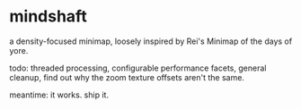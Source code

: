 # mindshaft

a density-focused minimap, loosely inspired by Rei's Minimap of the days of yore.

todo: threaded processing, configurable performance facets, general cleanup, find out why the zoom texture offsets aren't the same.

meantime: it works. ship it.
